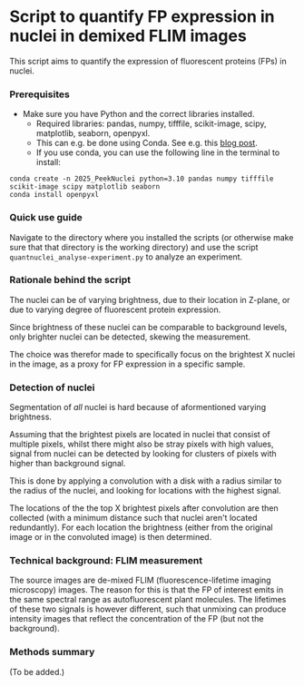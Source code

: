 

# Script to quantify FP expression in nuclei in demixed FLIM images

This script aims to quantify the expression of fluorescent proteins (FPs) in nuclei.

### Prerequisites

- Make sure you have Python and the correct libraries installed. 
    - Required libraries: pandas, numpy, tifffile, scikit-image, scipy, matplotlib, seaborn, openpyxl.
    - This can e.g. be done using Conda. See e.g. this [blog post](https://www.biodsc.nl/posts/installing_conda_python.html).
    - If you use conda, you can use the following line in the terminal to install: 
```
conda create -n 2025_PeekNuclei python=3.10 pandas numpy tifffile scikit-image scipy matplotlib seaborn
conda install openpyxl
```

### Quick use guide

Navigate to the directory where you installed the scripts (or otherwise make sure that that directory is the working directory) and 
use the script `quantnuclei_analyse-experiment.py` to analyze an experiment.

### Rationale behind the script

The nuclei can be of varying brightness, due to their location in Z-plane,
or due to varying degree of fluorescent protein expression.

Since brightness of these nuclei can be comparable to background levels, 
only brighter nuclei can be detected, skewing the measurement.

The choice was therefor made to specifically focus on the brightest X nuclei
in the image, as a proxy for FP expression in a specific sample.

### Detection of nuclei

Segmentation of *all* nuclei is hard because of aformentioned varying brightness.

Assuming that the brightest pixels are located in nuclei that consist of multiple
pixels, whilst there might also be stray pixels with high values, signal from nuclei
can be detected by looking for clusters of pixels with higher than background signal.

This is done by applying a convolution with a disk with a radius similar to the 
radius of the nuclei, and looking for locations with the highest signal. 

The locations of the the top X brightest pixels after convolution are then collected
(with a minimum distance such that nuclei aren't located redundantly). For each location
the brightness (either from the original image or in the convoluted image) is
then determined.

### Technical background: FLIM measurement

The source images are de-mixed FLIM (fluorescence-lifetime imaging microscopy) images.
The reason for this is that the FP of interest emits in the same spectral range as 
autofluorescent plant molecules. The lifetimes of these two signals is however 
different, such that unmixing can produce intensity images that reflect the concentration
of the FP (but not the background).


### Methods summary

(To be added.)
